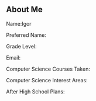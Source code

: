 ## About Me
<p>Name:Igor</p> 
<p>Preferred Name:</p>
<p>Grade Level:</p>
<p>Email:</p>
<p>Computer Science Courses Taken:</p>
<p>Computer Science Interest Areas:</p>
<p>After High School Plans:</p>


